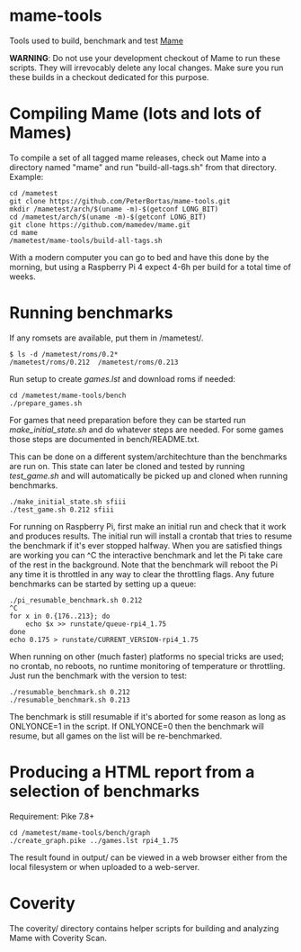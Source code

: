 # **mame-tools** #

Tools used to build, benchmark and test [Mame](https://github.com/mamedev/mame)

**WARNING**: Do not use your development checkout of Mame to run these
scripts. They will irrevocably delete any local changes. Make sure you
run these builds in a checkout dedicated for this purpose.

Compiling Mame (lots and lots of Mames)
=======================================

To compile a set of all tagged mame releases, check out Mame into a
directory named "mame" and run "build-all-tags.sh" from that
directory. Example:

```
cd /mametest
git clone https://github.com/PeterBortas/mame-tools.git
mkdir /mametest/arch/$(uname -m)-$(getconf LONG_BIT)
cd /mametest/arch/$(uname -m)-$(getconf LONG_BIT)
git clone https://github.com/mamedev/mame.git
cd mame
/mametest/mame-tools/build-all-tags.sh
```

With a modern computer you can go to bed and have this done by the
morning, but using a Raspberry Pi 4 expect 4-6h per build for a total
time of weeks.

Running benchmarks
==================

If any romsets are available, put them in /mametest/<mame version>.
```
$ ls -d /mametest/roms/0.2*
/mametest/roms/0.212  /mametest/roms/0.213
```

Run setup to create *games.lst* and download roms if needed:
```
cd /mametest/mame-tools/bench
./prepare_games.sh
```

For games that need preparation before they can be started
run *make_initial_state.sh <game>* and do whatever steps are
needed. For some games those steps are documented in bench/README.txt.

This can be done on a different system/architechture than the
benchmarks are run on. This state can later be cloned and tested by
running *test_game.sh <mame version> <game>* and will automatically
be picked up and cloned when running benchmarks.
```
./make_initial_state.sh sfiii
./test_game.sh 0.212 sfiii
```

For running on Raspberry Pi, first make an initial run and check that
it work and produces results. The initial run will install a crontab
that tries to resume the benchmark if it's ever stopped halfway. When
you are satisfied things are working you can ^C the interactive
benchmark and let the Pi take care of the rest in the background. Note
that the benchmark will reboot the Pi any time it is throttled in any
way to clear the throttling flags. Any future benchmarks can be
started by setting up a queue:

```
./pi_resumable_benchmark.sh 0.212
^C
for x in 0.{176..213}; do
    echo $x >> runstate/queue-rpi4_1.75
done
echo 0.175 > runstate/CURRENT_VERSION-rpi4_1.75
```

When running on other (much faster) platforms no special tricks are
used; no crontab, no reboots, no runtime monitoring of temperature or
throttling. Just run the benchmark with the version to test:

```
./resumable_benchmark.sh 0.212
./resumable_benchmark.sh 0.213
```

The benchmark is still resumable if it's aborted for some reason as
long as ONLYONCE=1 in the script. If ONLYONCE=0 then the benchmark
will resume, but all games on the list will be re-benchmarked.

Producing a HTML report from a selection of benchmarks
======================================================

Requirement: Pike 7.8+

```
cd /mametest/mame-tools/bench/graph
./create_graph.pike ../games.lst rpi4_1.75
```

The result found in output/ can be viewed in a web browser either from
the local filesystem or when uploaded to a web-server.

Coverity
========
The coverity/ directory contains helper scripts for building and
analyzing Mame with Coverity Scan.
